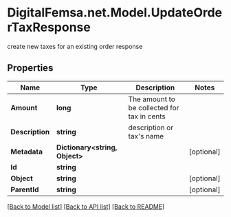 # DigitalFemsa.net.Model.UpdateOrderTaxResponse
create new taxes for an existing order response

## Properties

Name | Type | Description | Notes
------------ | ------------- | ------------- | -------------
**Amount** | **long** | The amount to be collected for tax in cents | 
**Description** | **string** | description or tax&#39;s name | 
**Metadata** | **Dictionary&lt;string, Object&gt;** |  | [optional] 
**Id** | **string** |  | 
**Object** | **string** |  | [optional] 
**ParentId** | **string** |  | [optional] 

[[Back to Model list]](../README.md#documentation-for-models) [[Back to API list]](../README.md#documentation-for-api-endpoints) [[Back to README]](../README.md)

